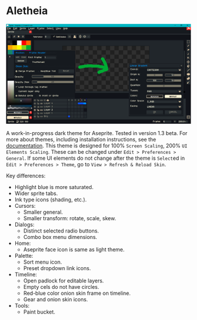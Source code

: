 # Aletheia

![Screen Capture](screenCap.png)

A work-in-progress dark theme for Aseprite. Tested in version 1.3 beta. For more about themes, including installation instructions, see the [documentation](https://www.aseprite.org/docs/extensions/themes/). This theme is designed for 100% `Screen Scaling`, 200% `UI Elements Scaling`. These can be changed under `Edit > Preferences > General`. If some UI elements do not change after the theme is `Select`ed in `Edit > Preferences > Theme`, go to `View > Refresh & Reload Skin`.

Key differences:
- Highlight blue is more saturated.
- Wider sprite tabs.
- Ink type icons (shading, etc.).
- Cursors:
  - Smaller general.
  - Smaller transform: rotate, scale, skew.
- Dialogs:
  - Distinct selected radio buttons.
  - Combo box menu dimensions.
- Home:
  - Aseprite face icon is same as light theme.
- Palette:
  - Sort menu icon.
  - Preset dropdown link icons.
- Timeline:
  - Open padlock for editable layers.
  - Empty cels do not have circles.
  - Red-blue color onion skin frame on timeline.
  - Gear and onion skin icons.
- Tools:
  - Paint bucket.